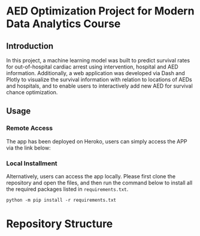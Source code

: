 # AED Optimization Project for Modern Data Analytics Course
## Introduction
In this project, a machine learning model was built to predict survival rates for out-of-hospital cardiac arrest using intervention, hospital and AED information. Additionally, a web application was developed via Dash and Plotly to visualize the survival information with relation to locations of AEDs and hospitals, and to enable users to interactively add new AED for survival chance optimization.
## Usage
### Remote Access
The app has been deployed on Heroko, users can simply access the APP via the link below:

### Local Installment
Alternatively, users can access the app locally. Please first clone the repository and open the files, and then run the command below to install all the required packages listed in `requirements.txt`.
```
python -m pip install -r requirements.txt
```
# Repository Structure
